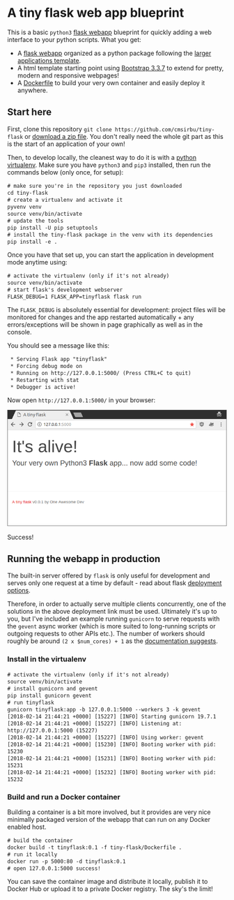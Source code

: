 # A tiny flask web app blueprint

This is a basic `python3` [flask webapp](http://flask.pocoo.org/) blueprint for quickly adding a web interface to your python scripts. What you get:

- A [flask webapp](http://flask.pocoo.org/) organized as a python package following the [larger applications template](http://flask.pocoo.org/docs/0.12/patterns/packages/#larger-applications).
- A html template starting point using [Bootstrap 3.3.7](https://getbootstrap.com/docs/3.3/) to extend for pretty, modern and responsive webpages!
- A [Dockerfile](Dockerfile) to build your very own container and easily deploy it anywhere.

## Start here

First, clone this repository `git clone https://github.com/cmsirbu/tiny-flask` or [download a zip file](https://github.com/cmsirbu/tiny-flask/archive/master.zip). You don't really need the whole git part as this is the start of an application of your own!

Then, to develop locally, the cleanest way to do it is with a [python virtualenv](https://docs.python.org/3/tutorial/venv.html). Make sure you have `python3` and `pip3` installed, then run the commands below (only once, for setup):

```
# make sure you're in the repository you just downloaded
cd tiny-flask
# create a virtualenv and activate it
pyvenv venv
source venv/bin/activate
# update the tools
pip install -U pip setuptools
# install the tiny-flask package in the venv with its dependencies
pip install -e .
```

Once you have that set up, you can start the application in development mode anytime using:

```
# activate the virtualenv (only if it's not already)
source venv/bin/activate
# start flask's development webserver
FLASK_DEBUG=1 FLASK_APP=tinyflask flask run
```

The `FLASK_DEBUG` is absolutely essential for development: project files will be monitored for changes and the app restarted automatically + any errors/exceptions will be shown in page graphically as well as in the console.

You should see a message like this:

```
 * Serving Flask app "tinyflask"
 * Forcing debug mode on
 * Running on http://127.0.0.1:5000/ (Press CTRL+C to quit)
 * Restarting with stat
 * Debugger is active!
```

Now open `http://127.0.0.1:5000/` in your browser:

![Screenshot](ss.png)

Success!

## Running the webapp in production

The built-in server offered by `flask` is only useful for development and serves only one request at a time by default - read about flask [deployment options](http://flask.pocoo.org/docs/0.12/deploying/#deployment).

Therefore, in order to actually serve multiple clients concurrently, one of the solutions in the above deployment link must be used. Ultimately it's up to you, but I've included an example running `gunicorn` to serve requests with the `gevent` async worker (which is more suited to long-running scripts or outgoing requests to other APIs etc.). The number of workers should roughly be around `(2 x $num_cores) + 1` as the [documentation suggests](http://docs.gunicorn.org/en/stable/design.html).

### Install in the virtualenv

```
# activate the virtualenv (only if it's not already)
source venv/bin/activate
# install gunicorn and gevent
pip install gunicorn gevent
# run tinyflask
gunicorn tinyflask:app -b 127.0.0.1:5000 --workers 3 -k gevent
[2018-02-14 21:44:21 +0000] [15227] [INFO] Starting gunicorn 19.7.1
[2018-02-14 21:44:21 +0000] [15227] [INFO] Listening at: http://127.0.0.1:5000 (15227)
[2018-02-14 21:44:21 +0000] [15227] [INFO] Using worker: gevent
[2018-02-14 21:44:21 +0000] [15230] [INFO] Booting worker with pid: 15230
[2018-02-14 21:44:21 +0000] [15231] [INFO] Booting worker with pid: 15231
[2018-02-14 21:44:21 +0000] [15232] [INFO] Booting worker with pid: 15232
```

### Build and run a Docker container

Building a container is a bit more involved, but it provides are very nice minimally packaged version of the webapp that can run on any Docker enabled host.

```
# build the container
docker build -t tinyflask:0.1 -f tiny-flask/Dockerfile .
# run it locally
docker run -p 5000:80 -d tinyflask:0.1
# open 127.0.0.1:5000 success!
```

You can save the container image and distribute it locally, publish it to Docker Hub or upload it to a private Docker registry. The sky's the limit!

